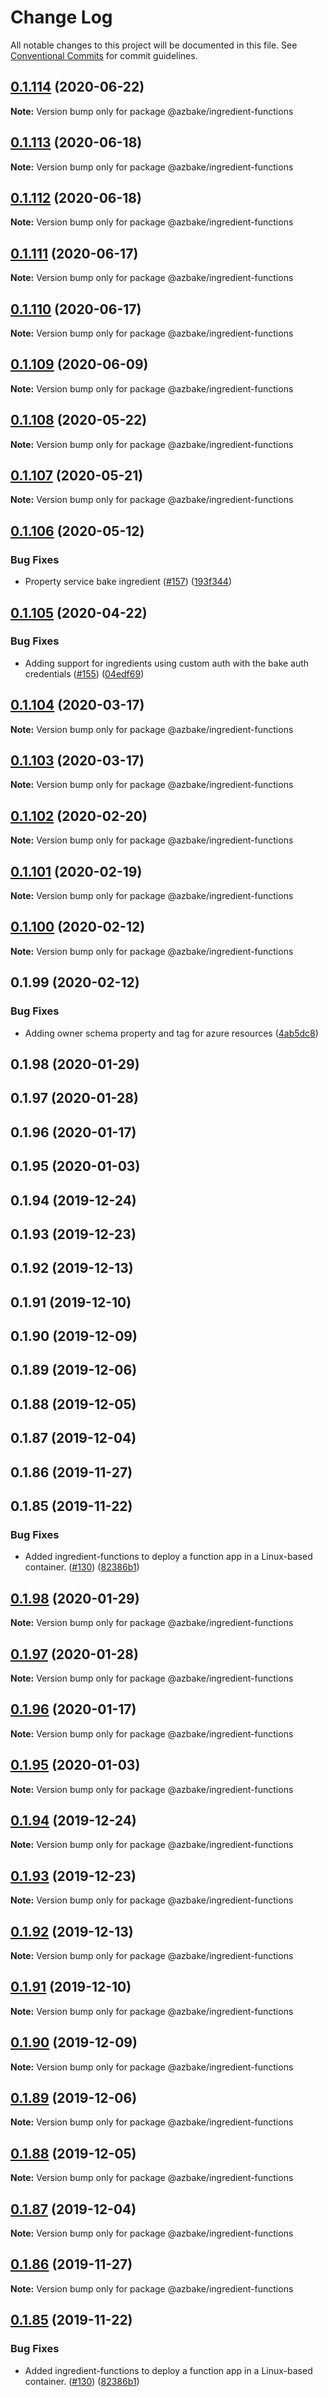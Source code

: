 # Change Log

All notable changes to this project will be documented in this file.
See [Conventional Commits](https://conventionalcommits.org) for commit guidelines.

## [0.1.114](https://github.com/HomecareHomebase/azure-bake/compare/@azbake/ingredient-functions@0.1.113...@azbake/ingredient-functions@0.1.114) (2020-06-22)

**Note:** Version bump only for package @azbake/ingredient-functions





## [0.1.113](https://github.com/HomecareHomebase/azure-bake/compare/@azbake/ingredient-functions@0.1.112...@azbake/ingredient-functions@0.1.113) (2020-06-18)

**Note:** Version bump only for package @azbake/ingredient-functions





## [0.1.112](https://github.com/HomecareHomebase/azure-bake/compare/@azbake/ingredient-functions@0.1.111...@azbake/ingredient-functions@0.1.112) (2020-06-18)

**Note:** Version bump only for package @azbake/ingredient-functions





## [0.1.111](https://github.com/HomecareHomebase/azure-bake/compare/@azbake/ingredient-functions@0.1.110...@azbake/ingredient-functions@0.1.111) (2020-06-17)

**Note:** Version bump only for package @azbake/ingredient-functions





## [0.1.110](https://github.com/HomecareHomebase/azure-bake/compare/@azbake/ingredient-functions@0.1.109...@azbake/ingredient-functions@0.1.110) (2020-06-17)

**Note:** Version bump only for package @azbake/ingredient-functions





## [0.1.109](https://github.com/HomecareHomebase/azure-bake/compare/@azbake/ingredient-functions@0.1.108...@azbake/ingredient-functions@0.1.109) (2020-06-09)

**Note:** Version bump only for package @azbake/ingredient-functions





## [0.1.108](https://github.com/HomecareHomebase/azure-bake/compare/@azbake/ingredient-functions@0.1.107...@azbake/ingredient-functions@0.1.108) (2020-05-22)

**Note:** Version bump only for package @azbake/ingredient-functions





## [0.1.107](https://github.com/HomecareHomebase/azure-bake/compare/@azbake/ingredient-functions@0.1.106...@azbake/ingredient-functions@0.1.107) (2020-05-21)

**Note:** Version bump only for package @azbake/ingredient-functions





## [0.1.106](https://github.com/HomecareHomebase/azure-bake/compare/@azbake/ingredient-functions@0.1.105...@azbake/ingredient-functions@0.1.106) (2020-05-12)


### Bug Fixes

* Property service bake ingredient ([#157](https://github.com/HomecareHomebase/azure-bake/issues/157)) ([193f344](https://github.com/HomecareHomebase/azure-bake/commit/193f344))





## [0.1.105](https://github.com/HomecareHomebase/azure-bake/compare/@azbake/ingredient-functions@0.1.104...@azbake/ingredient-functions@0.1.105) (2020-04-22)


### Bug Fixes

* Adding support for ingredients using custom auth with the bake auth credentials ([#155](https://github.com/HomecareHomebase/azure-bake/issues/155)) ([04edf69](https://github.com/HomecareHomebase/azure-bake/commit/04edf69))





## [0.1.104](https://github.com/HomecareHomebase/azure-bake/compare/@azbake/ingredient-functions@0.1.103...@azbake/ingredient-functions@0.1.104) (2020-03-17)

**Note:** Version bump only for package @azbake/ingredient-functions





## [0.1.103](https://github.com/HomecareHomebase/azure-bake/compare/@azbake/ingredient-functions@0.1.102...@azbake/ingredient-functions@0.1.103) (2020-03-17)

**Note:** Version bump only for package @azbake/ingredient-functions





## [0.1.102](https://github.com/HomecareHomebase/azure-bake/compare/@azbake/ingredient-functions@0.1.101...@azbake/ingredient-functions@0.1.102) (2020-02-20)

**Note:** Version bump only for package @azbake/ingredient-functions





## [0.1.101](https://github.com/HomecareHomebase/azure-bake/compare/@azbake/ingredient-functions@0.1.100...@azbake/ingredient-functions@0.1.101) (2020-02-19)

**Note:** Version bump only for package @azbake/ingredient-functions





## [0.1.100](https://github.com/HomecareHomebase/azure-bake/compare/@azbake/ingredient-functions@0.1.99...@azbake/ingredient-functions@0.1.100) (2020-02-12)

**Note:** Version bump only for package @azbake/ingredient-functions





## 0.1.99 (2020-02-12)


### Bug Fixes

* Adding owner schema property and tag for azure resources ([4ab5dc8](https://github.com/HomecareHomebase/azure-bake/commit/4ab5dc8))



## 0.1.98 (2020-01-29)



## 0.1.97 (2020-01-28)



## 0.1.96 (2020-01-17)



## 0.1.95 (2020-01-03)



## 0.1.94 (2019-12-24)



## 0.1.93 (2019-12-23)



## 0.1.92 (2019-12-13)



## 0.1.91 (2019-12-10)



## 0.1.90 (2019-12-09)



## 0.1.89 (2019-12-06)



## 0.1.88 (2019-12-05)



## 0.1.87 (2019-12-04)



## 0.1.86 (2019-11-27)



## 0.1.85 (2019-11-22)


### Bug Fixes

* Added ingredient-functions to deploy a function app in a Linux-based container. ([#130](https://github.com/HomecareHomebase/azure-bake/issues/130)) ([82386b1](https://github.com/HomecareHomebase/azure-bake/commit/82386b1))





## [0.1.98](https://github.com/HomecareHomebase/azure-bake/compare/v0.1.97...v0.1.98) (2020-01-29)

**Note:** Version bump only for package @azbake/ingredient-functions





## [0.1.97](https://github.com/HomecareHomebase/azure-bake/compare/v0.1.96...v0.1.97) (2020-01-28)

**Note:** Version bump only for package @azbake/ingredient-functions





## [0.1.96](https://github.com/HomecareHomebase/azure-bake/compare/v0.1.95...v0.1.96) (2020-01-17)

**Note:** Version bump only for package @azbake/ingredient-functions





## [0.1.95](https://github.com/HomecareHomebase/azure-bake/compare/v0.1.94...v0.1.95) (2020-01-03)

**Note:** Version bump only for package @azbake/ingredient-functions





## [0.1.94](https://github.com/HomecareHomebase/azure-bake/compare/v0.1.93...v0.1.94) (2019-12-24)

**Note:** Version bump only for package @azbake/ingredient-functions





## [0.1.93](https://github.com/HomecareHomebase/azure-bake/compare/v0.1.92...v0.1.93) (2019-12-23)

**Note:** Version bump only for package @azbake/ingredient-functions





## [0.1.92](https://github.com/HomecareHomebase/azure-bake/compare/v0.1.91...v0.1.92) (2019-12-13)

**Note:** Version bump only for package @azbake/ingredient-functions





## [0.1.91](https://github.com/HomecareHomebase/azure-bake/compare/v0.1.90...v0.1.91) (2019-12-10)

**Note:** Version bump only for package @azbake/ingredient-functions





## [0.1.90](https://github.com/HomecareHomebase/azure-bake/compare/v0.1.89...v0.1.90) (2019-12-09)

**Note:** Version bump only for package @azbake/ingredient-functions





## [0.1.89](https://github.com/HomecareHomebase/azure-bake/compare/v0.1.88...v0.1.89) (2019-12-06)

**Note:** Version bump only for package @azbake/ingredient-functions





## [0.1.88](https://github.com/HomecareHomebase/azure-bake/compare/v0.1.87...v0.1.88) (2019-12-05)

**Note:** Version bump only for package @azbake/ingredient-functions





## [0.1.87](https://github.com/HomecareHomebase/azure-bake/compare/v0.1.86...v0.1.87) (2019-12-04)

**Note:** Version bump only for package @azbake/ingredient-functions





## [0.1.86](https://github.com/HomecareHomebase/azure-bake/compare/v0.1.85...v0.1.86) (2019-11-27)

**Note:** Version bump only for package @azbake/ingredient-functions





## [0.1.85](https://github.com/HomecareHomebase/azure-bake/compare/v0.1.84...v0.1.85) (2019-11-22)


### Bug Fixes

* Added ingredient-functions to deploy a function app in a Linux-based container. ([#130](https://github.com/HomecareHomebase/azure-bake/issues/130)) ([82386b1](https://github.com/HomecareHomebase/azure-bake/commit/82386b1))
